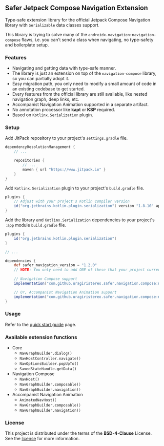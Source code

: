 ## Safer Jetpack Compose Navigation Extension

Type-safe extension library for the official Jetpack Compose Navigation library with `Serializable` data classes support.

This library is trying to solve many of the `androidx.navigation:navigation-compose` flaws, i.e. you can't send a class when navigating, no type-safety and boilerplate setup.

### Features

- Navigating and getting data with type-safe manner. 
- The library is just an extension on top of the `navigation-compose` library, so you can partially adopt it.
- Easy migration path, you only need to modify a small amount of code in an existing codebase to get started.
- Every features from the official library are still available, like nested navigation graph, deep links, etc.
- Accompanist Navigation Animation supported in a separate artifact.
- No annotation processor like **kapt** or **KSP** required.
- Based on `Kotlinx.Serialization` plugin.

### Setup

Add JitPack repository to your project's `settings.gradle` file.

```groovy
dependencyResolutionManagement {
    // ...

    repositories {
        // ...
        maven { url "https://www.jitpack.io" }
    }
}
```

Add `Kotlinx.Serialization` plugin to your project's `build.gradle` file.

```groovy
plugins {
    // Adjust with your project's Kotlin compiler version
    id("org.jetbrains.kotlin.plugin.serialization") version "1.8.10" apply false
}
```

Add the library and `Kotlinx.Serialization` dependencies to your project's `:app` module `build.gradle` file.

```groovy
plugins {
    id("org.jetbrains.kotlin.plugin.serialization")
}

// ...

dependencies {
    def safer_navigation_version = "1.2.0"
    // NOTE: You only need to add ONE of these that your project currently use to avoid wrong extension to import
    
    // Navigation Compose support
    implementation("com.github.uragiristereo.safer.navigation.compose:navigation-compose:$safer_navigation_version")

    // Or, Accompanist Navigation Animation support
    implementation("com.github.uragiristereo.safer.navigation.compose:navigation-animation:$safer_navigation_version")
}
```

### Usage

Refer to the [quick start guide](/docs/GUIDE.md) page.

### Available extension functions
- Core
    - `NavGraphBuilder.dialog()`
    - `NavHostController.navigate()`
    - `NavOptionsBuilder.popUpTo()`
    - `SavedStateHandle.getData()`
- Navigation Compose
    - `NavHost()`
    - `NavGraphBuilder.composable()`
    - `NavGraphBuilder.navigation()`
- Accompanist Navigation Animation
    - `AnimatedNavHost()`
    - `NavGraphBuilder.composable()`
    - `NavGraphBuilder.navigation()`

### License

This project is distributed under the terms of the **BSD-4-Clause** License. See the [license](LICENSE) for more information.

